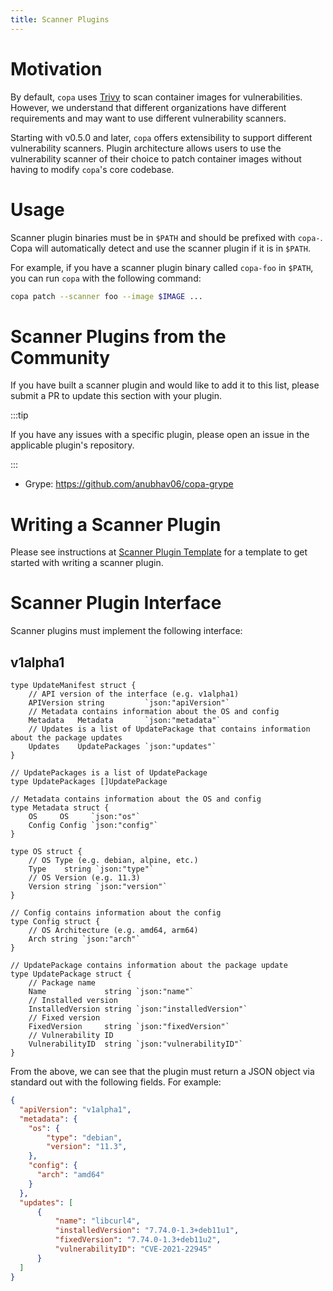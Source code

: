 ```yaml
---
title: Scanner Plugins
---
```


# Motivation

By default, `copa` uses [Trivy](https://github.com/aquasecurity/trivy) to scan container images for vulnerabilities. However, we understand that different organizations have different requirements and may want to use different vulnerability scanners.

Starting with v0.5.0 and later, `copa` offers extensibility to support different vulnerability scanners. Plugin architecture allows users to use the vulnerability scanner of their choice to patch container images without having to modify `copa`'s core codebase.

# Usage

Scanner plugin binaries must be in `$PATH` and should be prefixed with `copa-`. Copa will automatically detect and use the scanner plugin if it is in `$PATH`.

For example, if you have a scanner plugin binary called `copa-foo` in `$PATH`, you can run `copa` with the following command:

```bash
copa patch --scanner foo --image $IMAGE ...
```

# Scanner Plugins from the Community

If you have built a scanner plugin and would like to add it to this list, please submit a PR to update this section with your plugin.

:::tip

If you have any issues with a specific plugin, please open an issue in the applicable plugin's repository.

:::

- Grype: https://github.com/anubhav06/copa-grype

# Writing a Scanner Plugin

Please see instructions at [Scanner Plugin Template](https://github.com/project-copacetic/scanner-plugin-template) for a template to get started with writing a scanner plugin.

# Scanner Plugin Interface

Scanner plugins must implement the following interface:

## v1alpha1

```golang
type UpdateManifest struct {
    // API version of the interface (e.g. v1alpha1)
    APIVersion string         `json:"apiVersion"`
    // Metadata contains information about the OS and config
    Metadata   Metadata       `json:"metadata"`
    // Updates is a list of UpdatePackage that contains information about the package updates
    Updates    UpdatePackages `json:"updates"`
}

// UpdatePackages is a list of UpdatePackage
type UpdatePackages []UpdatePackage

// Metadata contains information about the OS and config
type Metadata struct {
    OS     OS     `json:"os"`
    Config Config `json:"config"`
}

type OS struct {
    // OS Type (e.g. debian, alpine, etc.)
    Type    string `json:"type"`
    // OS Version (e.g. 11.3)
    Version string `json:"version"`
}

// Config contains information about the config
type Config struct {
    // OS Architecture (e.g. amd64, arm64)
    Arch string `json:"arch"`
}

// UpdatePackage contains information about the package update
type UpdatePackage struct {
    // Package name
    Name             string `json:"name"`
    // Installed version
    InstalledVersion string `json:"installedVersion"`
    // Fixed version
    FixedVersion     string `json:"fixedVersion"`
    // Vulnerability ID
    VulnerabilityID  string `json:"vulnerabilityID"`
}
```

From the above, we can see that the plugin must return a JSON object via standard out with the following fields. For example:

```json
{
  "apiVersion": "v1alpha1",
  "metadata": {
    "os": {
        "type": "debian",
        "version": "11.3",
    },
    "config": {
      "arch": "amd64"
    }
  },
  "updates": [
      {
          "name": "libcurl4",
          "installedVersion": "7.74.0-1.3+deb11u1",
          "fixedVersion": "7.74.0-1.3+deb11u2",
          "vulnerabilityID": "CVE-2021-22945"
      }
  ]
}
```
